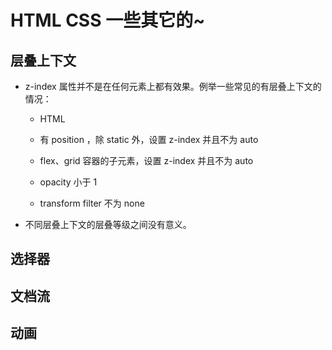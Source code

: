 # HTML CSS 一些其它的~

## 层叠上下文

- z-index 属性并不是在任何元素上都有效果。例举一些常见的有层叠上下文的情况：

    - HTML

    - 有 position ，除 static 外，设置 z-index 并且不为 auto

    - flex、grid 容器的子元素，设置 z-index 并且不为 auto

    - opacity 小于 1

    - transform filter 不为 none

- 不同层叠上下文的层叠等级之间没有意义。

## 选择器

## 文档流

## 动画